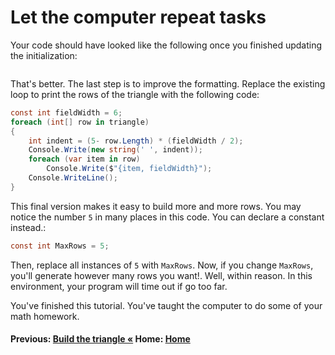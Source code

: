 # Let the computer repeat tasks

Your code should have looked like the following once you finished updating the initialization:

``` cs --region initialize-in-loop --source-file .\myapp\PascalsTriangle.cs --project .\myapp\myapp.csproj
```

That's better. The last step is to improve the formatting.  Replace the existing loop to print the rows of the triangle with the following code:

```csharp
const int fieldWidth = 6;
foreach (int[] row in triangle)
{
    int indent = (5- row.Length) * (fieldWidth / 2);
    Console.Write(new string(' ', indent));
    foreach (var item in row)
        Console.Write($"{item, fieldWidth}");
    Console.WriteLine();
}
```

This final version makes it easy to build more and more rows.  You may notice the number `5` in many places in this code. You can declare a constant instead.:

```csharp
const int MaxRows = 5;
```

Then, replace all instances of `5` with `MaxRows`. Now, if you change `MaxRows`, you'll generate however many rows you want!. Well, within reason. In this environment, your program will time out if go too far.

You've finished this tutorial. You've taught the computer to do some of your math homework.

#### Previous: [Build the triangle &laquo;](./TeachTheComputer-repetition-2.md) Home: [Home](../README.md)
